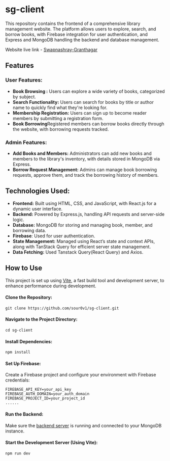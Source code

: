 # sg-client
This repository contains the frontend of a comprehensive library management website. The platform allows users to explore, search, and borrow books, with Firebase integration for user authentication, and Express and MongoDB handling the backend and database management.

Website live link - [Swapnashray-Granthagar](https://swapnashray-granthagar.web.app/)

## Features  

  ### User Features:  
   - **Book Browsing :** Users can explore a wide variety of books, categorized by subject.  
   - **Search Functionality:** Users can search for books by title or author name to quickly find what they're looking for.  
   - **Membership Registration:** Users can sign up to become reader members by submitting a registration form.  
   - **Book Borrowing**Registered members can borrow books directly through the website, with borrowing requests tracked.  
   
  ### Admin Features:  
   - **Add Books and Members:** Administrators can add new books and members to the library's inventory, with details stored in MongoDB via Express.     
   - **Borrow Request Management:** Admins can manage book borrowing requests, approve them, and track the borrowing history of members.  
 
## Technologies Used:
   - **Frontend:** Built using HTML, CSS, and JavaScript, with React.js for a dynamic user interface.  
   - **Backend:** Powered by Express.js, handling API requests and server-side logic.  
   - **Database:** MongoDB for storing and managing book, member, and borrowing data.
   - **Firebase**: Used for user authentication.  
   - **State Management:** Managed using React’s state and context APIs, along with TanStack Query for efficient server state management.   
   - **Data Fetching:**  Used Tanstack Query(React Query) and Axios.
## How to Use
This project is set up using [Vite](https://vitejs.dev/guide/), a fast build tool and development server, to enhance performance during development.

  #### Clone the Repository:
  `git clone https://github.com/sour0v1/sg-client.git`

  #### Navigate to the Project Directory:
  `cd sg-client`

  #### Install Dependencies:
  `npm install`

  #### Set Up Firebase:
  Create a Firebase project and configure your environment with Firebase credentials:
  ```
  FIREBASE_API_KEY=your_api_key
  FIREBASE_AUTH_DOMAIN=your_auth_domain
  FIREBASE_PROJECT_ID=your_project_id
  ......
  ```
  #### Run the Backend:
  Make sure the [backend server](https://github.com/sour0v1/sg-server/) is running and connected to your MongoDB instance.

  #### Start the Development Server (Using Vite):
  `npm run dev`
  

